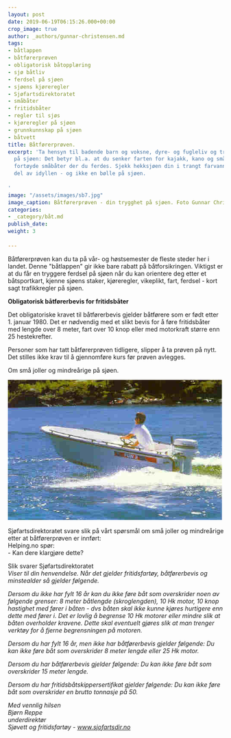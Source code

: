 ```yaml
---
layout: post
date: 2019-06-19T06:15:26.000+00:00
crop_image: true
author: _authors/gunnar-christensen.md
tags:
- båtlappen
- båtførerprøven
- obligatorisk båtopplæring
- sjø båtliv
- ferdsel på sjøen
- sjøens kjøreregler
- Sjøfartsdirektoratet
- småbåter
- fritidsbåter
- regler til sjøs
- kjøreregler på sjøen
- grunnkunnskap på sjøen
- båtvett
title: Båtførerprøven.
excerpt: 'Ta hensyn til badende barn og voksne, dyre- og fugleliv og trivsel for alle
  på sjøen: Det betyr bl.a. at du senker farten for kajakk, kano og småbåter samt
  fortøyde småbåter der du ferdes. Sjekk hekksjøen din i trangt farvann så er du en
  del av idyllen - og ikke en bølle på sjøen.

'
image: "/assets/images/sb7.jpg"
image_caption: Båtførerprøven - din trygghet på sjøen. Foto Gunnar Christensen
categories:
- _category/båt.md
publish_date: 
weight: 3

---
```

Båtførerprøven kan du ta på vår- og høstsemester de fleste steder her i landet. Denne "båtlappen" gir ikke bare rabatt på båtforsikringen. Viktigst er at du får en tryggere ferdsel på sjøen når du kan orientere deg etter et båtsportkart, kjenne sjøens staker, kjøreregler, vikeplikt, fart, ferdsel - kort sagt trafikkregler på sjøen.

**Obligatorisk båtførerbevis for fritidsbåter**

Det obligatoriske kravet til båtførerbevis gjelder båtførere som er født etter 1. januar 1980. Det er nødvendig med et slikt bevis for å føre fritidsbåter med lengde over 8 meter, fart over 10 knop eller med motorkraft større enn 25 hestekrefter.

Personer som har tatt båtførerprøven tidligere, slipper å ta prøven på nytt. Det stilles ikke krav til å gjennomføre kurs før prøven avlegges.

Om små joller og mindreårige på sjøen.

![](/assets/images/fun3.jpg)

Sjøfartsdirektoratet svare slik på vårt spørsmål om små joller og mindreårige  
etter at båtførerprøven er innført:  
Helping.no spør:  
\- Kan dere klargjøre dette?

Slik svarer Sjøfartsdirektoratet  
_Viser til din henvendelse. Når det gjelder fritidsfartøy, båtførerbevis og minstealder så gjelder følgende._

_Dersom du ikke har fylt 16 år kan du ikke føre båt som overskrider noen av følgende grenser: 8 meter båtlengde (skroglengden), 10 Hk motor, 10 knop hastighet med fører i båten - dvs båten skal ikke kunne kjøres hurtigere enn dette med fører i. Det er lovlig å begrense 10 Hk motorer eller mindre slik at båten overholder kravene. Dette skal eventuelt gjøres slik at man trenger verktøy for å fjerne begrensningen på motoren._

_Dersom du har fylt 16 år, men ikke har båtførerbevis gjelder følgende: Du kan ikke føre båt som overskrider 8 meter lengde eller 25 Hk motor._

_Dersom du har båtførerbevis gjelder følgende: Du kan ikke føre båt som overskrider 15 meter lengde._

_Dersom du har fritidsbåtskippersertifikat gjelder følgende: Du kan ikke føre båt som overskrider en brutto tonnasje på 50._

_Med vennlig hilsen_  
_Bjørn Reppe_  
_underdirektør_  
_Sjøvett og fritidsfartøy - www.sjofartsdir.no_